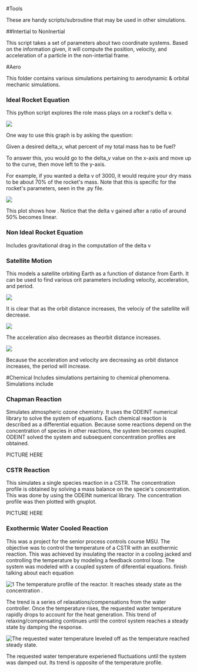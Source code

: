 #Tools

These are handy scripts/subroutine that may be used in other simulations.

##Intertial to NonInertial

This script takes a set of parameters about two coordinate systems. Based on the information given, it will compute the position, velocity, and acceleration of a particle in the non-intertial frame.


#Aero

This folder contains various simulations pertaining to aerodynamic & orbital mechanic simulations.

### Ideal Rocket Equation

This python script explores the role mass plays on a rocket's delta v.

![](https://github.com/ThomasThelen/Simulations/blob/master/Aero/Ideal%20Rocket%20Equation/DryWeight.png)

One way to use this graph is by asking the question:

Given a desired delta_v, what percent of my total mass has to be fuel? 

To answer this, you would go to the delta_v value on the x-axis and move up to the curve, then move left to the y-axis.

For example, if you wanted a delta v of 3000, it would require your dry mass to be about 70% of the rocket's mass. Note that this is specific for the rocket's parameters, seen in the .py file.

![](https://github.com/ThomasThelen/Simulations/blob/master/Aero/Ideal%20Rocket%20Equation/MassRatio.png?raw=true)

This plot shows how . Notice that the delta v gained after a ratio of around 50% becomes linear. 


### Non Ideal Rocket Equation

Includes gravitational drag in the computation of the delta v

### Satellite Motion

This models a satellite orbiting Earth as a function of distance from Earth. It can be used to find various orit parameters including velocity, acceleration, and period.



![](https://github.com/ThomasThelen/Simulations/blob/master/Aero/Satellite%20Motion/figure_1.png?raw=true)

It is clear that as the orbit distance increases, the velociy of the satellite will decrease.

![](https://github.com/ThomasThelen/Simulations/blob/master/Aero/Satellite%20Motion/figure_1-1.png)

The acceleration also decreases as theorbit distance increases.

![](https://github.com/ThomasThelen/Simulations/blob/master/Aero/Satellite%20Motion/figure_1-2.png?raw=true)

Because the acceleration and velocity are decreasing as orbit distance increases, the period will increase. 




#Chemical
Includes simulations pertaining to chemical phenomena. Simulations include

### Chapman Reaction

Simulates atmospheric ozone chemistry. It uses the ODEINT numerical library to solve the system of equations. Each chemical reaction is described as a differential equation. Because some reactions depend on the concentration of species in other reactions, the system becomes coupled. ODEINT solved the system and subsequent concentration profiles are obtained.

PICTURE HERE

### CSTR Reaction

This simulates a single species reaction in a CSTR. The concentration profile is obtained by solving a mass balance on the specie's concentration. This was done by using the ODEINt numerical library. The concentration profile was then plotted with gnuplot.

PICTURE HERE

### Exothermic Water Cooled Reaction

This was a project for the senior process controls course MSU. The objective was to control the temperature of a CSTR with an exothermic reaction. This was achieved by insulating the reactor in a cooling jacked and controlling the temperature by modeling a feedback control loop. The system was modeled with a coupled system of diferential equations. finish talking about each equation

![1 The temperature profile of the reactor. It reaches steady state as the concentration .](http://imgur.com/VPHMm1w.jpg)

The trend is a series of relaxations/compensations from the water controller. Once the temperature rises, the requested water temperature rapidly drops to account for the heat generation. This trend of relaxing/compensating continues until the control system reaches a steady state by damping the response.

![The requested water temperature leveled off as the temperature reached steady state.](http://imgur.com/ltsVuBK.jpg)

The requested water temperature experiened fluctuations until the system was damped out. Its trend is opposite of the temperature profile.

